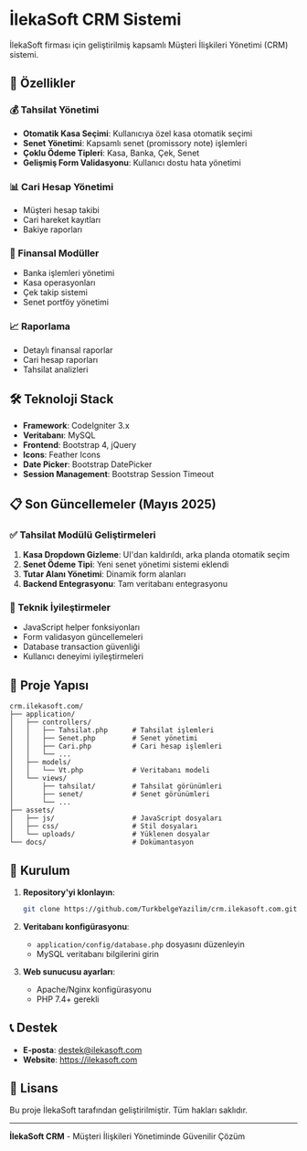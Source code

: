 # İlekaSoft CRM Sistemi

İlekaSoft firması için geliştirilmiş kapsamlı Müşteri İlişkileri Yönetimi (CRM) sistemi.

## 🚀 Özellikler

### 💰 Tahsilat Yönetimi
- **Otomatik Kasa Seçimi**: Kullanıcıya özel kasa otomatik seçimi
- **Senet Yönetimi**: Kapsamlı senet (promissory note) işlemleri
- **Çoklu Ödeme Tipleri**: Kasa, Banka, Çek, Senet
- **Gelişmiş Form Validasyonu**: Kullanıcı dostu hata yönetimi

### 📊 Cari Hesap Yönetimi
- Müşteri hesap takibi
- Cari hareket kayıtları
- Bakiye raporları

### 🏦 Finansal Modüller
- Banka işlemleri yönetimi
- Kasa operasyonları
- Çek takip sistemi
- Senet portföy yönetimi

### 📈 Raporlama
- Detaylı finansal raporlar
- Cari hesap raporları
- Tahsilat analizleri

## 🛠️ Teknoloji Stack

- **Framework**: CodeIgniter 3.x
- **Veritabanı**: MySQL
- **Frontend**: Bootstrap 4, jQuery
- **Icons**: Feather Icons
- **Date Picker**: Bootstrap DatePicker
- **Session Management**: Bootstrap Session Timeout

## 📋 Son Güncellemeler (Mayıs 2025)

### ✅ Tahsilat Modülü Geliştirmeleri
1. **Kasa Dropdown Gizleme**: UI'dan kaldırıldı, arka planda otomatik seçim
2. **Senet Ödeme Tipi**: Yeni senet yönetimi sistemi eklendi
3. **Tutar Alanı Yönetimi**: Dinamik form alanları
4. **Backend Entegrasyonu**: Tam veritabanı entegrasyonu

### 🔧 Teknik İyileştirmeler
- JavaScript helper fonksiyonları
- Form validasyon güncellemeleri
- Database transaction güvenliği
- Kullanıcı deneyimi iyileştirmeleri

## 📁 Proje Yapısı

```
crm.ilekasoft.com/
├── application/
│   ├── controllers/
│   │   ├── Tahsilat.php      # Tahsilat işlemleri
│   │   ├── Senet.php         # Senet yönetimi
│   │   ├── Cari.php          # Cari hesap işlemleri
│   │   └── ...
│   ├── models/
│   │   └── Vt.php            # Veritabanı modeli
│   └── views/
│       ├── tahsilat/         # Tahsilat görünümleri
│       ├── senet/            # Senet görünümleri
│       └── ...
├── assets/
│   ├── js/                   # JavaScript dosyaları
│   ├── css/                  # Stil dosyaları
│   └── uploads/              # Yüklenen dosyalar
└── docs/                     # Dokümantasyon
```

## 🔧 Kurulum

1. **Repository'yi klonlayın**:
   ```bash
   git clone https://github.com/TurkbelgeYazilim/crm.ilekasoft.com.git
   ```

2. **Veritabanı konfigürasyonu**:
   - `application/config/database.php` dosyasını düzenleyin
   - MySQL veritabanı bilgilerini girin

3. **Web sunucusu ayarları**:
   - Apache/Nginx konfigürasyonu
   - PHP 7.4+ gerekli

## 📞 Destek

- **E-posta**: destek@ilekasoft.com
- **Website**: https://ilekasoft.com

## 📄 Lisans

Bu proje İlekaSoft tarafından geliştirilmiştir. Tüm hakları saklıdır.

---

**İlekaSoft CRM** - Müşteri İlişkileri Yönetiminde Güvenilir Çözüm
